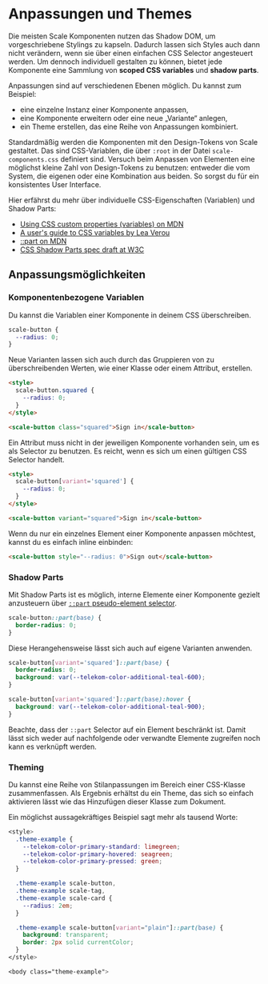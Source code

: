 # Anpassungen und Themes

Die meisten Scale Komponenten nutzen das Shadow DOM, um vorgeschriebene Stylings zu kapseln. Dadurch lassen sich Styles auch dann nicht verändern, wenn sie über einen einfachen CSS Selector angesteuert werden. Um dennoch individuell gestalten zu können, bietet jede Komponente eine Sammlung von **scoped CSS variables** und **shadow parts**.

Anpassungen sind auf verschiedenen Ebenen möglich. Du kannst zum Beispiel:

- eine einzelne Instanz einer Komponente anpassen,
- eine Komponente erweitern oder eine neue „Variante“ anlegen,
- ein Theme erstellen, das eine Reihe von Anpassungen kombiniert.

Standardmäßig werden die Komponenten mit den Design-Tokens von Scale gestaltet. Das sind CSS-Variablen, die über `:root` in der Datei `scale-components.css` definiert sind. Versuch beim Anpassen von Elementen eine möglichst kleine Zahl von Design-Tokens zu benutzen: entweder die vom System, die eigenen oder eine Kombination aus beiden. So sorgst du für ein konsistentes User Interface.

Hier erfährst du mehr über individuelle CSS-Eigenschaften (Variablen) und Shadow Parts:

- [Using CSS custom properties (variables) on MDN](https://developer.mozilla.org/en-US/docs/Web/CSS/Using_CSS_custom_properties)
- [A user's guide to CSS variables by Lea Verou](https://increment.com/frontend/a-users-guide-to-css-variables/)
- [::part on MDN](https://developer.mozilla.org/en-US/docs/Web/CSS/::part)
- [CSS Shadow Parts spec draft at W3C](https://drafts.csswg.org/css-shadow-parts-1/#part)

## Anpassungsmöglichkeiten

### Komponentenbezogene Variablen

Du kannst die Variablen einer Komponente in deinem CSS überschreiben.

```css
scale-button {
  --radius: 0;
}
```

Neue Varianten lassen sich auch durch das Gruppieren von zu überschreibenden Werten, wie einer Klasse oder einem Attribut, erstellen.

```html
<style>
  scale-button.squared {
    --radius: 0;
  }
</style>

<scale-button class="squared">Sign in</scale-button>
```

Ein Attribut muss nicht in der jeweiligen Komponente vorhanden sein, um es als Selector zu benutzen. Es reicht, wenn es sich um einen gültigen CSS Selector handelt.

```html
<style>
  scale-button[variant='squared'] {
    --radius: 0;
  }
</style>

<scale-button variant="squared">Sign in</scale-button>
```

Wenn du nur ein einzelnes Element einer Komponente anpassen möchtest, kannst du es einfach inline einbinden:

```html
<scale-button style="--radius: 0">Sign out</scale-button>
```

### Shadow Parts

Mit Shadow Parts ist es möglich, interne Elemente einer Komponente gezielt anzusteuern über [`::part` pseudo-element selector](https://developer.mozilla.org/en-US/docs/Web/CSS/::part).

```css
scale-button::part(base) {
  border-radius: 0;
}
```

Diese Herangehensweise lässt sich auch auf eigene Varianten anwenden.

```css
scale-button[variant='squared']::part(base) {
  border-radius: 0;
  background: var(--telekom-color-additional-teal-600);
}

scale-button[variant='squared']::part(base):hover {
  background: var(--telekom-color-additional-teal-900);
}
```

Beachte, dass der `::part` Selector auf ein Element beschränkt ist. Damit lässt sich weder auf nachfolgende oder verwandte Elemente zugreifen noch kann es verknüpft werden.

### Theming

Du kannst eine Reihe von Stilanpassungen im Bereich einer CSS-Klasse zusammenfassen. Als Ergebnis erhältst du ein Theme, das sich so einfach aktivieren lässt wie das Hinzufügen dieser Klasse zum Dokument.

Ein möglichst aussagekräftiges Beispiel sagt mehr als tausend Worte:

```css
<style>
  .theme-example {
    --telekom-color-primary-standard: limegreen;
    --telekom-color-primary-hovered: seagreen;
    --telekom-color-primary-pressed: green;
  }

  .theme-example scale-button,
  .theme-example scale-tag,
  .theme-example scale-card {
    --radius: 2em;
  }

  .theme-example scale-button[variant="plain"]::part(base) {
    background: transparent;
    border: 2px solid currentColor;
  }
</style>

<body class="theme-example">
```
